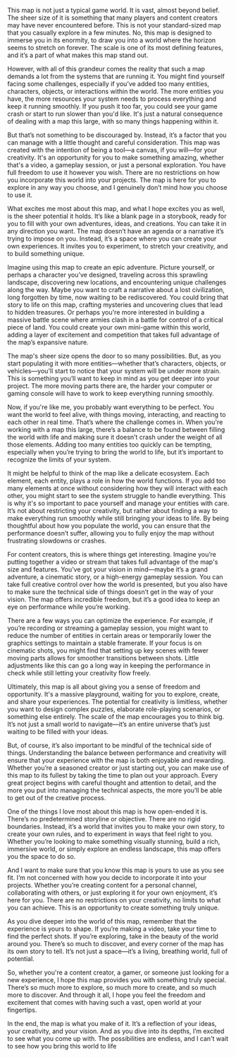 This map is not just a typical game world. It is vast, almost beyond belief. The sheer size of it is something that many players and content creators may have never encountered before. This is not your standard-sized map that you casually explore in a few minutes. No, this map is designed to immerse you in its enormity, to draw you into a world where the horizon seems to stretch on forever. The scale is one of its most defining features, and it’s a part of what makes this map stand out.

However, with all of this grandeur comes the reality that such a map demands a lot from the systems that are running it. You might find yourself facing some challenges, especially if you’ve added too many entities, characters, objects, or interactions within the world. The more entities you have, the more resources your system needs to process everything and keep it running smoothly. If you push it too far, you could see your game crash or start to run slower than you'd like. It's just a natural consequence of dealing with a map this large, with so many things happening within it.

But that’s not something to be discouraged by. Instead, it’s a factor that you can manage with a little thought and careful consideration. This map was created with the intention of being a tool—a canvas, if you will—for your creativity. It's an opportunity for you to make something amazing, whether that's a video, a gameplay session, or just a personal exploration. You have full freedom to use it however you wish. There are no restrictions on how you incorporate this world into your projects. The map is here for you to explore in any way you choose, and I genuinely don’t mind how you choose to use it.

What excites me most about this map, and what I hope excites you as well, is the sheer potential it holds. It’s like a blank page in a storybook, ready for you to fill with your own adventures, ideas, and creations. You can take it in any direction you want. The map doesn’t have an agenda or a narrative it’s trying to impose on you. Instead, it’s a space where you can create your own experiences. It invites you to experiment, to stretch your creativity, and to build something unique.

Imagine using this map to create an epic adventure. Picture yourself, or perhaps a character you’ve designed, traveling across this sprawling landscape, discovering new locations, and encountering unique challenges along the way. Maybe you want to craft a narrative about a lost civilization, long forgotten by time, now waiting to be rediscovered. You could bring that story to life on this map, crafting mysteries and uncovering clues that lead to hidden treasures. Or perhaps you're more interested in building a massive battle scene where armies clash in a battle for control of a critical piece of land. You could create your own mini-game within this world, adding a layer of excitement and competition that takes full advantage of the map’s expansive nature.

The map's sheer size opens the door to so many possibilities. But, as you start populating it with more entities—whether that’s characters, objects, or vehicles—you'll start to notice that your system will be under more strain. This is something you’ll want to keep in mind as you get deeper into your project. The more moving parts there are, the harder your computer or gaming console will have to work to keep everything running smoothly.

Now, if you're like me, you probably want everything to be perfect. You want the world to feel alive, with things moving, interacting, and reacting to each other in real time. That’s where the challenge comes in. When you're working with a map this large, there’s a balance to be found between filling the world with life and making sure it doesn’t crash under the weight of all those elements. Adding too many entities too quickly can be tempting, especially when you’re trying to bring the world to life, but it’s important to recognize the limits of your system.

It might be helpful to think of the map like a delicate ecosystem. Each element, each entity, plays a role in how the world functions. If you add too many elements at once without considering how they will interact with each other, you might start to see the system struggle to handle everything. This is why it's so important to pace yourself and manage your entities with care. It’s not about restricting your creativity, but rather about finding a way to make everything run smoothly while still bringing your ideas to life. By being thoughtful about how you populate the world, you can ensure that the performance doesn’t suffer, allowing you to fully enjoy the map without frustrating slowdowns or crashes.

For content creators, this is where things get interesting. Imagine you’re putting together a video or stream that takes full advantage of the map's size and features. You’ve got your vision in mind—maybe it’s a grand adventure, a cinematic story, or a high-energy gameplay session. You can take full creative control over how the world is presented, but you also have to make sure the technical side of things doesn’t get in the way of your vision. The map offers incredible freedom, but it’s a good idea to keep an eye on performance while you’re working.

There are a few ways you can optimize the experience. For example, if you’re recording or streaming a gameplay session, you might want to reduce the number of entities in certain areas or temporarily lower the graphics settings to maintain a stable framerate. If your focus is on cinematic shots, you might find that setting up key scenes with fewer moving parts allows for smoother transitions between shots. Little adjustments like this can go a long way in keeping the performance in check while still letting your creativity flow freely.

Ultimately, this map is all about giving you a sense of freedom and opportunity. It's a massive playground, waiting for you to explore, create, and share your experiences. The potential for creativity is limitless, whether you want to design complex puzzles, elaborate role-playing scenarios, or something else entirely. The scale of the map encourages you to think big. It’s not just a small world to navigate—it’s an entire universe that’s just waiting to be filled with your ideas.

But, of course, it’s also important to be mindful of the technical side of things. Understanding the balance between performance and creativity will ensure that your experience with the map is both enjoyable and rewarding. Whether you’re a seasoned creator or just starting out, you can make use of this map to its fullest by taking the time to plan out your approach. Every great project begins with careful thought and attention to detail, and the more you put into managing the technical aspects, the more you’ll be able to get out of the creative process.

One of the things I love most about this map is how open-ended it is. There’s no predetermined storyline or objective. There are no rigid boundaries. Instead, it’s a world that invites you to make your own story, to create your own rules, and to experiment in ways that feel right to you. Whether you’re looking to make something visually stunning, build a rich, immersive world, or simply explore an endless landscape, this map offers you the space to do so.

And I want to make sure that you know this map is yours to use as you see fit. I’m not concerned with how you decide to incorporate it into your projects. Whether you’re creating content for a personal channel, collaborating with others, or just exploring it for your own enjoyment, it’s here for you. There are no restrictions on your creativity, no limits to what you can achieve. This is an opportunity to create something truly unique.

As you dive deeper into the world of this map, remember that the experience is yours to shape. If you’re making a video, take your time to find the perfect shots. If you’re exploring, take in the beauty of the world around you. There’s so much to discover, and every corner of the map has its own story to tell. It’s not just a space—it’s a living, breathing world, full of potential.

So, whether you're a content creator, a gamer, or someone just looking for a new experience, I hope this map provides you with something truly special. There’s so much more to explore, so much more to create, and so much more to discover. And through it all, I hope you feel the freedom and excitement that comes with having such a vast, open world at your fingertips.

In the end, the map is what you make of it. It’s a reflection of your ideas, your creativity, and your vision. And as you dive into its depths, I’m excited to see what you come up with. The possibilities are endless, and I can't wait to see how you bring this world to life
